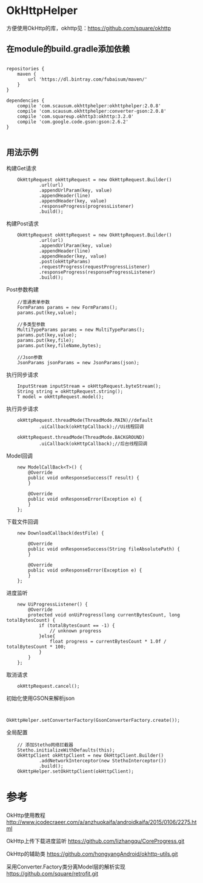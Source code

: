 # OkHttpHelper
方便使用OkHttp的库，okhttp见：https://github.com/square/okhttp

## 在module的build.gradle添加依赖
<pre><code>
repositories {
    maven {
        url 'https://dl.bintray.com/fubaisum/maven/'
    }
}

dependencies {
    compile 'com.scausum.okhttphelper:okhttphelper:2.0.8'
    compile 'com.scausum.okhttphelper:converter-gson:2.0.8'
    compile 'com.squareup.okhttp3:okhttp:3.2.0'
    compile 'com.google.code.gson:gson:2.6.2'
}

</code></pre>

## 用法示例

构建Get请求

        OkHttpRequest okHttpRequest = new OkHttpRequest.Builder()
                .url(url)
                .appendUrlParam(key, value)
                .appendHeader(line)
                .appendHeader(key, value)
                .responseProgress(progressListener)
                .build();

构建Post请求

        OkHttpRequest okHttpRequest = new OkHttpRequest.Builder()
                .url(url)
                .appendUrlParam(key, value)
                .appendHeader(line)
                .appendHeader(key, value)
                .post(okHttpParams)
                .requestProgress(requestProgressListener)
                .responseProgress(responseProgressListener)
                .build();

Post参数构建

        //普通表单参数
        FormParams params = new FormParams();
        params.put(key,value);
        
        //多类型参数
        MultiTypeParams params = new MultiTypeParams();
        params.put(key,value);
        params.put(key,file);
        params.put(key,fileName,bytes);
        
        //Json参数
        JsonParams jsonParams = new JsonParams(json);

执行同步请求

        InputStream inputStream = okHttpRequest.byteStream();
        String string = okHttpRequest.string();
        T model = okHttpRequest.model();

执行异步请求

        okHttpRequest.threadMode(ThreadMode.MAIN)//default
                .uiCallback(okHttpCallback);//Ui线程回调
                
        okHttpRequest.threadMode(ThreadMode.BACKGROUND)
                .uiCallback(okHttpCallback);//后台线程回调

Model回调

        new ModelCallBack<T>() {
            @Override
            public void onResponseSuccess(T result) {
            }

            @Override
            public void onResponseError(Exception e) {
            }
        };

下载文件回调

        new DownloadCallback(destFile) {

            @Override
            public void onResponseSuccess(String fileAbsolutePath) {
            }

            @Override
            public void onResponseError(Exception e) {
            }
        };

进度监听

        new UiProgressListener() {
            @Override
            protected void onUiProgress(long currentBytesCount, long totalBytesCount) {
                if (totalBytesCount == -1) {
                    // unknown progress
                }else{
                    float progress = currentBytesCount * 1.0f / totalBytesCount * 100;
                }
            }
        };

取消请求

        okHttpRequest.cancel();

初始化使用GSON来解析json
<p><code>
        OkHttpHelper.setConverterFactory(GsonConverterFactory.create());
</code></p>

全局配置

        // 添加Stetho网络拦截器
        Stetho.initializeWithDefaults(this);
        OkHttpClient okHttpClient = new OkHttpClient.Builder()
                .addNetworkInterceptor(new StethoInterceptor())
                .build();
        OkHttpHelper.setOkHttpClient(okHttpClient);


# 参考
OkHttp使用教程
http://www.jcodecraeer.com/a/anzhuokaifa/androidkaifa/2015/0106/2275.html

OkHttp上传下载进度监听
https://github.com/lizhangqu/CoreProgress.git

OkHttp的辅助类
https://github.com/hongyangAndroid/okhttp-utils.git

采用Converter.Factory类分离Model层的解析实现
https://github.com/square/retrofit.git
